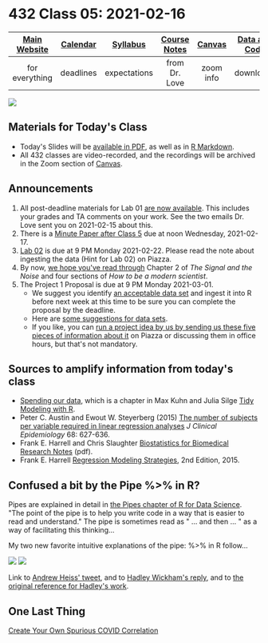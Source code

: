 # 432 Class 05: 2021-02-16

[Main Website](https://thomaselove.github.io/432/) | [Calendar](https://thomaselove.github.io/432/calendar.html) | [Syllabus](https://thomaselove.github.io/432-2021-syllabus/) | [Course Notes](https://thomaselove.github.io/432-notes/) | [Canvas](https://canvas.case.edu) | [Data and Code](https://github.com/THOMASELOVE/432-data) | [Sources](https://github.com/THOMASELOVE/432-2021/edit/master/references) | [Contact Us](https://thomaselove.github.io/432/contact.html)
:-----------: | :--------------: | :----------: | :---------: | :-------------: | :-----------: | :------------: | :-------------:
for everything | deadlines | expectations | from Dr. Love | zoom info | downloads | read/watch | need help?

![](https://github.com/THOMASELOVE/432-2021/blob/master/classes/class05/figures/hudson_tw.png)

## Materials for Today's Class

- Today's Slides will be [available in PDF](https://github.com/THOMASELOVE/432-2021/blob/master/classes/class05/432_2021_slides05.pdf), as well as in [R Markdown](https://github.com/THOMASELOVE/432-2021/blob/master/classes/class05/432_2021_slides05.Rmd).
- All 432 classes are video-recorded, and the recordings will be archived in the Zoom section of [Canvas](https://canvas.case.edu).

## Announcements

1. All post-deadline materials for Lab 01 [are now available](https://github.com/THOMASELOVE/432-2021/blob/master/labs/lab01/README.md#post-deadline-materials). This includes your grades and TA comments on your work. See the two emails Dr. Love sent you on 2021-02-15 about this.
2. There is a [Minute Paper after Class 5](https://github.com/THOMASELOVE/432-2021/tree/master/minutepapers) due at noon Wednesday, 2021-02-17.
3. [Lab 02](https://github.com/THOMASELOVE/432-2021/blob/master/labs/lab02/README.md) is due at 9 PM Monday 2021-02-22. Please read the note about ingesting the data (Hint for Lab 02) on Piazza.
4. By now, [we hope you've read through](https://thomaselove.github.io/432/calendar.html) Chapter 2 of *The Signal and the Noise* and four sections of *How to be a modern scientist*.
5. The Project 1 Proposal is due at 9 PM Monday 2021-03-01. 
    - We suggest you identify [an acceptable data set](https://github.com/THOMASELOVE/432-2021/blob/master/project1/00_project1_general.md#3-what-makes-an-acceptable-data-set) and ingest it into R before next week at this time to be sure you can complete the proposal by the deadline. 
    - Here are [some suggestions for data sets](https://github.com/THOMASELOVE/432-2021/tree/master/project1#need-some-suggestions-for-attractive-data-for-432-projects). 
    - If you like, you can [run a project idea by us by sending us these five pieces of information about it](https://github.com/THOMASELOVE/432-2021/tree/master/project1#running-a-data-set-past-us-for-project-1) on Piazza or discussing them in office hours, but that's not mandatory.

## Sources to amplify information from today's class

- [Spending our data](https://www.tmwr.org/splitting.html), which is a chapter in Max Kuhn and Julia Silge [Tidy Modeling with R](https://www.tmwr.org/).
- Peter C. Austin and Ewout W. Steyerberg (2015) [The number of subjects per variable required in linear regression analyses](https://github.com/THOMASELOVE/432-2021/blob/master/references/pdf/Austin_and_Steyerberg_2015_subjects_per_variable_in_linear_regression_jce.pdf) *J Clinical Epidemiology* 68: 627-636.
- Frank E. Harrell and Chris Slaughter [Biostatistics for Biomedical Research Notes](http://hbiostat.org/doc/bbr.pdf) (pdf).
- Frank E. Harrell [Regression Modeling Strategies](https://github.com/THOMASELOVE/432-2021/blob/master/references/pdf/Harrell_Regression_Modeling_Strategies_2015_2e_protected.pdf), 2nd Edition, 2015.

## Confused a bit by the Pipe %>% in R?

Pipes are explained in detail in [the Pipes chapter of R for Data Science](https://r4ds.had.co.nz/pipes.html). "The point of the pipe is to help you write code in a way that is easier to read and understand." The pipe is sometimes read as " ... and then ... " as a way of facilitating this thinking...

My two new favorite intuitive explanations of the pipe: %>% in R follow...

![](https://github.com/THOMASELOVE/432-2021/blob/master/classes/class05/figures/pipe_1.png)
![](https://github.com/THOMASELOVE/432-2021/blob/master/classes/class05/figures/pipe_2.png)

Link to [Andrew Heiss' tweet](https://twitter.com/andrewheiss/status/1359583543509348356), and to [Hadley Wickham's reply](https://twitter.com/hadleywickham/status/1359852563726819332), and to [the original reference for Hadley's work](https://www.youtube.com/watch?v=UbxUSsFXYo4).

## One Last Thing

[Create Your Own Spurious COVID Correlation](https://ivelasq.shinyapps.io/SpuriousCOVIDCorrelationCreator/)
